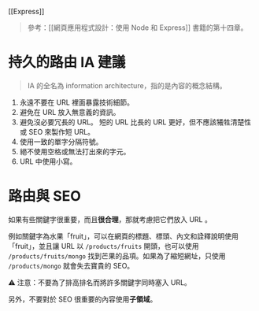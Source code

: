 [[Express]]

> 參考：[[網頁應用程式設計：使用 Node 和 Express]] 書籍的第十四章。

# 持久的路由 IA 建議
> IA 的全名為 information architecture，指的是內容的概念結構。
1. 永遠不要在 URL 裡面暴露技術細節。
2. 避免在 URL 放入無意義的資訊。
3. 避免沒必要冗長的 URL。
	短的 URL 比長的 URL 更好，但不應該犧牲清楚性或 SEO 來製作短 URL。
4. 使用一致的單字分隔符號。
5. 絕不使用空格或無法打出來的字元。
6. URL 中使用小寫。

# 路由與 SEO
如果有些關鍵字很重要，而且**很合理**，那就考慮把它們放入 URL 。

例如關鍵字為水果「fruit」，可以在網頁的標題、標頭、內文和詮釋說明使用「fruit」，並且讓 URL 以 `/products/fruits` 開頭，也可以使用 `/products/fruits/mongo` 找到芒果的品項。如果為了縮短網址，只使用 `/products/mongo` 就會失去寶貴的 SEO。

⚠ 注意：不要為了排高排名而將許多關鍵字同時塞入 URL。

另外，不要對於 SEO 很重要的內容使用**子領域**。



